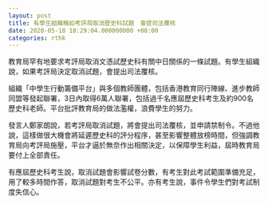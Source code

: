 ```yaml
---
layout: post
title: 有學生組織稱如考評局取消歷史科試題　會提司法覆核
date: 2020-05-18 18:29:04.000000000 +08:00
categories: rthk
---
```


教育局罕有地要求考評局取消文憑試歷史科有關中日關係的一條試題。有學生組織說，如果考評局決定取消試題，會提出司法覆核。

組織「中學生行動籌備平台」與多個教師團體，包括香港教育同行陣線、進步教師同盟等發起聯署，3日內取得6萬人聯署，包括過千名應屆歷史科考生及約900名歷史科老師。平台批評教育局的做法濫權，浪費學生的努力。

發言人鄭家朗說，若考評局取消試題，將會提出司法覆核，並申請禁制令。不過他說，這樣做很大機會將延遲歷史科的評分程序，甚至影響整體放榜時間，但強調教育局向考評局施壓，平台才逼於無奈作出相關決定，以保障學生利益，屆時教育局要付上全部責任。

有應屆歷史科考生說，取消試題會影響試卷分數，有考生對此考試範圍準備充足，用了較多時間作答，取消試題對考生不公平。亦有考生說，事件令學生們對考試制度失信心。
